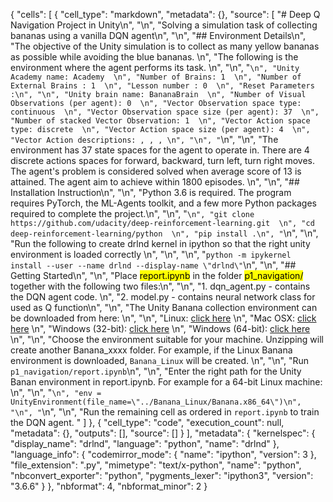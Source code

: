{
 "cells": [
  {
   "cell_type": "markdown",
   "metadata": {},
   "source": [
    "# Deep Q Navigation Project in Unity\n",
    "\n",
    "Solving a simulation task of collecting bananas using a vanilla DQN agent\n",
    "\n",
    "## Environment Details\n",
    "The objective of the Unity simulation is to collect as many yellow bananas as possible while avoiding the blue bananas. \n",
    "The following is the environment where the agent performs its task. \n",
    "\n",
    "```\n",
    "Unity Academy name: Academy  \n",
    "Number of Brains: 1  \n",
    "Number of External Brains : 1  \n",
    "Lesson number : 0  \n",
    "Reset Parameters :\n",
    "\n",
    "Unity brain name: BananaBrain  \n",
    "Number of Visual Observations (per agent): 0  \n",
    "Vector Observation space type: continuous  \n",
    "Vector Observation space size (per agent): 37  \n",
    "Number of stacked Vector Observation: 1  \n",
    "Vector Action space type: discrete  \n",
    "Vector Action space size (per agent): 4  \n",
    "Vector Action descriptions: , , , \n",
    "\n",
    "```\n",
    "\n",
    "The environment has 37 state spaces for the agent to operate in. There are 4 discrete actions spaces for forward, backward, turn left, turn right moves. The agent's problem is considered solved when average score of 13 is attained. The agent aim to achieve within 1800 episodes. \n",
    "\n",
    "## Installation Instruction\n",
    "\n",
    "Python 3.6 is required. The program requires PyTorch, the ML-Agents toolkit, and a few more Python packages required to complete the project.\n",
    "\n",
    "```\n",
    "git clone https://github.com/udacity/deep-reinforcement-learning.git  \n",
    "cd deep-reinforcement-learning/python  \n",
    "pip install .\n",
    "```\n",
    "\n",
    "Run the following to create drlnd kernel in ipython so that the right unity environment is loaded correctly  \n",
    "\n",
    "\n",
    "```python -m ipykernel install --user --name drlnd --display-name \"drlnd\"```\n",
    "\n",
    "## Getting Started\n",
    "\n",
    "Place <mark>report.ipynb</mark> in the folder <mark>p1_navigation/</mark> together with the following two files:\n",
    "\n",
    "1. dqn_agent.py - contains the DQN agent code. \n",
    "2. model.py - contains neural network class for used as Q function\n",
    "\n",
    "The Unity Banana collection environment can be downloaded from here: \n",
    "\n",
    "Linux: [click here](https://s3-us-west-1.amazonaws.com/udacity-drlnd/P1/Banana/Banana_Linux.zip)  \n",
    "Mac OSX: [click here](https://s3-us-west-1.amazonaws.com/udacity-drlnd/P1/Banana/Banana.app.zip)  \n",
    "Windows (32-bit): [click here](https://s3-us-west-1.amazonaws.com/udacity-drlnd/P1/Banana/Banana_Windows_x86.zip)  \n",
    "Windows (64-bit): [click here](https://s3-us-west-1.amazonaws.com/udacity-drlnd/P1/Banana/Banana_Windows_x86_64.zip)  \n",
    "\n",
    "Choose the environment suitable for your machine. Unzipping will create another Banana_xxxx folder. For example, if the Linux Banana environment is downloaded, ```Banana_Linux``` will be created. \n",
    "\n",
    "Run ```p1_navigation/report.ipynb```\n",
    "\n",
    "Enter the right path for the Unity Banan environment in report.ipynb. For example for a 64-bit Linux machine: \n",
    "\n",
    "```\n",
    "env = UnityEnvironment(file_name=\"../Banana_Linux/Banana.x86_64\")\n",
    "\n",
    "```\n",
    "\n",
    "Run the remaining cell as ordered in ```report.ipynb``` to train the DQN agent. "
   ]
  },
  {
   "cell_type": "code",
   "execution_count": null,
   "metadata": {},
   "outputs": [],
   "source": []
  }
 ],
 "metadata": {
  "kernelspec": {
   "display_name": "drlnd",
   "language": "python",
   "name": "drlnd"
  },
  "language_info": {
   "codemirror_mode": {
    "name": "ipython",
    "version": 3
   },
   "file_extension": ".py",
   "mimetype": "text/x-python",
   "name": "python",
   "nbconvert_exporter": "python",
   "pygments_lexer": "ipython3",
   "version": "3.6.6"
  }
 },
 "nbformat": 4,
 "nbformat_minor": 2
}
